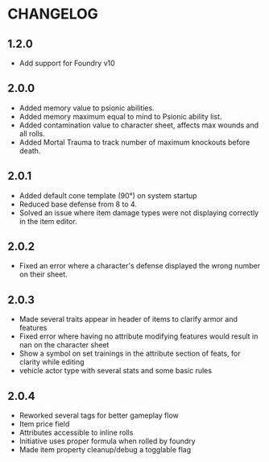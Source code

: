 # CHANGELOG

## 1.2.0

- Add support for Foundry v10

## 2.0.0
- Added memory value to psionic abilities.
- Added memory maximum equal to mind to Psionic ability list.
- Added contamination value to character sheet, affects max wounds and all rolls.
- Added Mortal Trauma to track number of maximum knockouts before death.

## 2.0.1
- Added default cone template (90°) on system startup
- Reduced base defense from 8 to 4.
- Solved an issue where item damage types were not displaying correctly in the item editor.

## 2.0.2
- Fixed an error where a character's defense displayed the wrong number on their sheet.

## 2.0.3
- Made several traits appear in header of items to clarify armor and features
- Fixed error where having no attribute modifying features would result in nan on the character sheet
- Show a symbol on set trainings in the attribute section of feats, for clarity while editing
- vehicle actor type with several stats and some basic rules

## 2.0.4
- Reworked several tags for better gameplay flow
- Item price field
- Attributes accessible to inline rolls
- Initiative uses proper formula when rolled by foundry
- Made item property cleanup/debug a togglable flag
